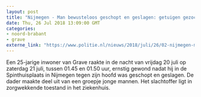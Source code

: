 ```yaml
---
layout: post
title: "Nijmegen - Man bewusteloos geschopt en geslagen: getuigen gezocht"
date: Thu, 26 Jul 2018 13:09:00 GMT
categories: 
- noord-brabant 
- grave 
externe_link: "https://www.politie.nl/nieuws/2018/juli/26/02-nijmegen-man-bewusteloos-geschopt-en-geslagen-getuigen-gezocht.html"
---
```


Een 25-jarige inwoner van Grave raakte in de nacht van vrijdag 20 juli op zaterdag 21 juli, tussen 01.45 en 01.50 uur, ernstig gewond nadat hij in de Spinthuisplaats in Nijmegen tegen zijn hoofd was geschopt en geslagen. De dader maakte deel uit van een groepje jonge mannen. Het slachtoffer ligt in zorgwekkende toestand in het ziekenhuis.
